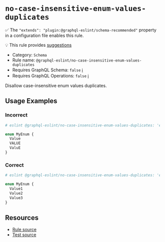 # `no-case-insensitive-enum-values-duplicates`

✅ The `"extends": "plugin:@graphql-eslint/schema-recommended"` property in a configuration file
enables this rule.

💡 This rule provides
[suggestions](https://eslint.org/docs/developer-guide/working-with-rules#providing-suggestions)

- Category: `Schema`
- Rule name: `@graphql-eslint/no-case-insensitive-enum-values-duplicates`
- Requires GraphQL Schema: `false` [ℹ️](../../README.md#extended-linting-rules-with-graphql-schema)
- Requires GraphQL Operations: `false`
  [ℹ️](../../README.md#extended-linting-rules-with-siblings-operations)

Disallow case-insensitive enum values duplicates.

## Usage Examples

### Incorrect

```graphql
# eslint @graphql-eslint/no-case-insensitive-enum-values-duplicates: 'error'

enum MyEnum {
  Value
  VALUE
  ValuE
}
```

### Correct

```graphql
# eslint @graphql-eslint/no-case-insensitive-enum-values-duplicates: 'error'

enum MyEnum {
  Value1
  Value2
  Value3
}
```

## Resources

- [Rule source](../../packages/plugin/src/rules/no-case-insensitive-enum-values-duplicates.ts)
- [Test source](../../packages/plugin/tests/no-case-insensitive-enum-values-duplicates.spec.ts)
